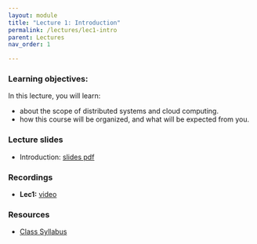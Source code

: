 ```yaml
---
layout: module
title: "Lecture 1: Introduction"
permalink: /lectures/lec1-intro
parent: Lectures
nav_order: 1

---
```


### Learning objectives:
In this lecture, you will learn:

* about the scope of distributed systems and cloud computing.
* how this course will be organized, and what will be expected from you.


### Lecture slides

* Introduction: [slides pdf](/cs4740-fall24/assets/docs/lec1-intro.pdf)


### Recordings

* **Lec1:** [video](https://edstem.org/us/courses/65103/discussion/5192043)


### Resources
* [Class Syllabus](/cs4740-fall24/info)


